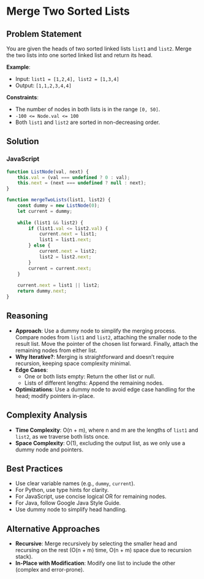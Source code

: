 # Merge Two Sorted Lists

## Problem Statement
You are given the heads of two sorted linked lists `list1` and `list2`. Merge the two lists into one sorted linked list and return its head.

**Example**:
- Input: `list1 = [1,2,4], list2 = [1,3,4]`
- Output: `[1,1,2,3,4,4]`

**Constraints**:
- The number of nodes in both lists is in the range `[0, 50]`.
- `-100 <= Node.val <= 100`
- Both `list1` and `list2` are sorted in non-decreasing order.

## Solution

### JavaScript
```javascript
function ListNode(val, next) {
    this.val = (val === undefined ? 0 : val);
    this.next = (next === undefined ? null : next);
}

function mergeTwoLists(list1, list2) {
    const dummy = new ListNode(0);
    let current = dummy;
    
    while (list1 && list2) {
        if (list1.val <= list2.val) {
            current.next = list1;
            list1 = list1.next;
        } else {
            current.next = list2;
            list2 = list2.next;
        }
        current = current.next;
    }
    
    current.next = list1 || list2;
    return dummy.next;
}
```

## Reasoning
- **Approach**: Use a dummy node to simplify the merging process. Compare nodes from `list1` and `list2`, attaching the smaller node to the result list. Move the pointer of the chosen list forward. Finally, attach the remaining nodes from either list.
- **Why Iterative?**: Merging is straightforward and doesn’t require recursion, keeping space complexity minimal.
- **Edge Cases**:
  - One or both lists empty: Return the other list or null.
  - Lists of different lengths: Append the remaining nodes.
- **Optimizations**: Use a dummy node to avoid edge case handling for the head; modify pointers in-place.

## Complexity Analysis
- **Time Complexity**: O(n + m), where n and m are the lengths of `list1` and `list2`, as we traverse both lists once.
- **Space Complexity**: O(1), excluding the output list, as we only use a dummy node and pointers.

## Best Practices
- Use clear variable names (e.g., `dummy`, `current`).
- For Python, use type hints for clarity.
- For JavaScript, use concise logical OR for remaining nodes.
- For Java, follow Google Java Style Guide.
- Use dummy node to simplify head handling.

## Alternative Approaches
- **Recursive**: Merge recursively by selecting the smaller head and recursing on the rest (O(n + m) time, O(n + m) space due to recursion stack).
- **In-Place with Modification**: Modify one list to include the other (complex and error-prone).